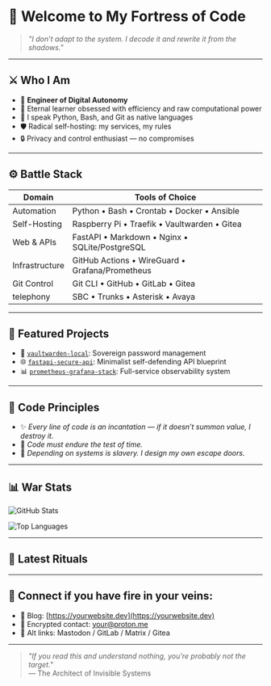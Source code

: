 # 🧠 Welcome to My Fortress of Code

> *"I don’t adapt to the system. I decode it and rewrite it from the shadows."*

---

## ⚔️ Who I Am

- 🧬 **Engineer of Digital Autonomy**
- 🧠 Eternal learner obsessed with efficiency and raw computational power
- 🐍 I speak Python, Bash, and Git as native languages
- 🛡️ Radical self-hosting: my services, my rules
- 🔒 Privacy and control enthusiast — no compromises

---

## ⚙️ Battle Stack

| Domain         | Tools of Choice                                      |
|----------------|------------------------------------------------------|
| Automation     | Python • Bash • Crontab • Docker • Ansible           |
| Self-Hosting   | Raspberry Pi • Traefik • Vaultwarden • Gitea         |
| Web & APIs     | FastAPI • Markdown • Nginx • SQLite/PostgreSQL       |
| Infrastructure | GitHub Actions • WireGuard • Grafana/Prometheus      |
| Git Control    | Git CLI • GitHub • GitLab • Gitea                    |
| telephony      | SBC • Trunks • Asterisk • Avaya

---

## 📂 Featured Projects

- 🔐 [`vaultwarden-local`](https://github.com/dny1020/vaultwarden-local): Sovereign password management
- 🌐 [`fastapi-secure-api`](https://github.com/dny1020/fastapi-secure-api): Minimalist self-defending API blueprint
- 📊 [`prometheus-grafana-stack`](https://github.com/dny1020/prometheus-grafana-stack): Full-service observability system

---

## 📜 Code Principles

- ✨ *Every line of code is an incantation — if it doesn’t summon value, I destroy it.*
- 🧱 *Code must endure the test of time.*
- 🚪 *Depending on systems is slavery. I design my own escape doors.*

---

## 📊 War Stats

![GitHub Stats](https://github-readme-stats.vercel.app/api?username=dny1020&show_icons=true&theme=radical&hide_border=true)

![Top Languages](https://github-readme-stats.vercel.app/api/top-langs/?username=dny1020&layout=compact&theme=radical&hide_border=true)

---

## 🧠 Latest Rituals

<!--START_SECTION:activity-->
<!-- Automatically updates with GitHub Actions if enabled -->
<!--END_SECTION:activity-->

---

## 🧬 Connect if you have fire in your veins:

- 🧠 Blog: [https://yourwebsite.dev](https://yourwebsite.dev)
- 📡 Encrypted contact: [your@proton.me](mailto:your@proton.me)
- 🧱 Alt links: Mastodon / GitLab / Matrix / Gitea

---

> *"If you read this and understand nothing, you’re probably not the target."*  
> — The Architect of Invisible Systems
